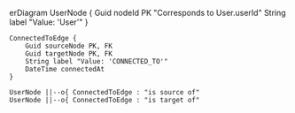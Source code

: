 erDiagram
    UserNode {
        Guid nodeId PK "Corresponds to User.userId"
        String label "Value: 'User'"
    }

    ConnectedToEdge {
        Guid sourceNode PK, FK
        Guid targetNode PK, FK
        String label "Value: 'CONNECTED_TO'"
        DateTime connectedAt
    }

    UserNode ||--o{ ConnectedToEdge : "is source of"
    UserNode ||--o{ ConnectedToEdge : "is target of"